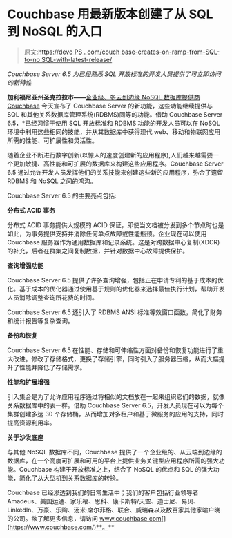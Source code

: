# Couchbase 用最新版本创建了从 SQL 到 NoSQL 的入口

> 原文:[https://devo PS . com/couch base-creates-on-ramp-from-SQL-to-no SQL-with-latest-release/](https://devops.com/couchbase-creates-on-ramp-from-sql-to-nosql-with-latest-release/)

*Couchbase Server 6.5 为已经熟悉 SQL 开放标准的开发人员提供了可立即访问的新特性*

**加利福尼亚州圣克拉拉市——**[企业级、多云到边缘 NoSQL 数据库提供商 Couchbase](https://www.couchbase.com/) 今天宣布了 Couchbase Server 的新功能，这些功能继续提供与 SQL 和其他关系数据库管理系统(RDBMS)同等的功能。借助 Couchbase Server 6.5，*已经习惯于使用 SQL 开放标准和 RDBMS 功能的开发人员可以在 NoSQL 环境中利用这些相同的技能，并从其数据库中获得现代 web、移动和物联网应用所需的性能、可扩展性和灵活性。

随着企业不断进行数字创新(以惊人的速度创建新的应用程序),人们越来越需要一个更加敏捷、高性能和可扩展的数据库来构建这些应用程序。Couchbase Server 6.5 通过允许开发人员发挥他们的关系技能来创建这些新的应用程序，弥合了遗留 RDBMS 和 NoSQL 之间的鸿沟。

Couchbase Server 6.5 的主要亮点包括:

**分布式 ACID 事务**

分布式 ACID 事务提供大规模的 ACID 保证，即使当文档被分发到多个节点时也是如此，为事务提供支持并消除任何单点故障或性能瓶颈。企业现在可以使用 Couchbase 服务器作为通用数据库和记录系统。这是对跨数据中心复制(XDCR)的补充，后者在群集之间复制数据，并针对数据中心故障提供保护。

**查询增强功能**

Couchbase Server 6.5 提供了许多查询增强，包括正在申请专利的基于成本的优化。基于成本的优化器通过使用基于规则的优化器来选择最佳执行计划，帮助开发人员消除调整查询所花费的时间。

Couchbase Server 6.5 还引入了 RDBMS ANSI 标准等效窗口函数，简化了财务和统计报告等复杂查询。

**备份和恢复**

Couchbase Server 6.5 在性能、存储和可伸缩性方面对备份和恢复功能进行了重大改进。修改了存储格式，更换了存储引擎，同时引入了服务器压缩，从而大幅提升了性能并降低了存储需求。

**性能和扩展增强**

引入集合是为了允许应用程序通过将相似的文档放在一起来组织它们的数据，就像关系数据库中的表一样。借助 Couchbase Server 6.5，开发人员现在可以为每个集群创建多达 30 个存储桶，从而增加对多租户和基于微服务的应用的支持，同时提高资源利用率。

**关于沙发底座**

与其他 NoSQL 数据库不同，Couchbase 提供了一个企业级的、从云端到边缘的数据库，在一个高度可扩展和可用的平台上提供业务关键型应用程序所需的强大功能。Couchbase 构建于开放标准之上，结合了 NoSQL 的优点和 SQL 的强大功能，简化了从大型机到关系数据库的转换。

Couchbase 已经渗透到我们的日常生活中；我们的客户包括行业领导者 Amadeus、美国运通、家乐福、思科、康卡斯特/天空、迪士尼、易贝、LinkedIn、万豪、乐购、汤米·席尔菲格、联合、威瑞森以及数百家其他家喻户晓的公司。欲了解更多信息，请访问 www.couchbase.com[](https://www.couchbase.com/)**。**